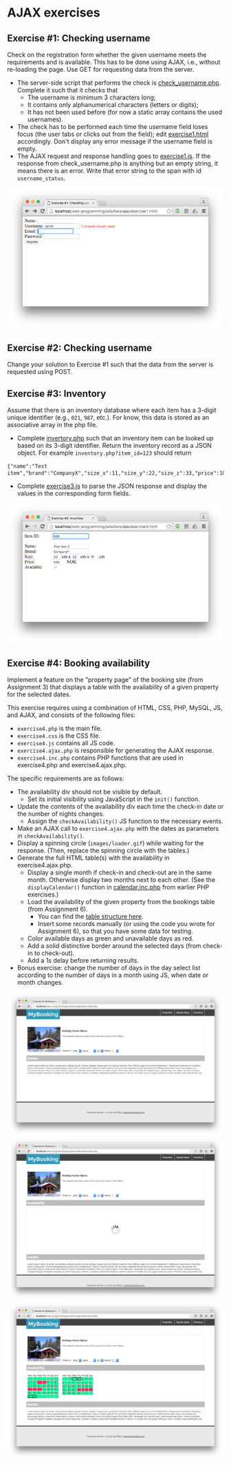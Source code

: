 # AJAX exercises

## Exercise #1: Checking username

Check on the registration form whether the given username meets the requirements and is available. This has to be done using AJAX, i.e., without re-loading the page. Use GET for requesting data from the server.

  - The server-side script that performs the check is [check_username.php](check_username.php). Complete it such that it checks that
    * The username is minimum 3 characters long;
    * It contains only alphanumerical characters (letters or digits);
    * It has not been used before (for now a static array contains the used usernames).
  - The check has to be performed each time the username field loses focus (the user tabs or clicks out from the field); edit [exercise1.html](exercise1.html) accordingly. Don't display any error message if the username field is empty.
  - The AJAX request and response handling goes to [exercise1.js](exercise1.js). If the response from check_username.php is anything but an empty string, it means there is an error. Write that error string to the span with id `username_status`.

![Exercise1](images/exercise1.png)


## Exercise #2: Checking username

Change your solution to Exercise #1 such that the data from the server is requested using POST.


## Exercise #3: Inventory

Assume that there is an inventory database where each item has a 3-digit unique identifier (e.g., `021`, `987`, etc.). For know, this data is stored as an associative array in the php file.

  - Complete [invertory.php](invertory.php) such that an inventory item can be looked up based on its 3-digit identifier. Return the inventory record as a JSON object. For example `inventory.php?item_id=123` should return

```
{"name":"Test item","brand":"CompanyX","size_x":11,"size_y":22,"size_z":33,"price":1000,"available":false}
```

  - Complete [exercise3.js](exercise3.js) to parse the JSON response and display the values in the corresponding form fields.

![Exercise3](images/exercise3.png)


## Exercise #4: Booking availability

Implement a feature on the "property page" of the booking site (from Assignment 3) that displays a table with the availability of a given property for the selected dates.

This exercise requires using a combination of HTML, CSS, PHP, MySQL, JS, and AJAX, and consists of the following files:
  - `exercise4.php` is the main file.
  - `exercise4.css` is the CSS file.
  - `exercise4.js` contains all JS code.
  - `exercise4.ajax.php` is responsible for generating the AJAX response.
  - `exercise4.inc.php` contains PHP functions that are used in exercise4.php and exercise4.ajax.php.

The specific requirements are as follows:

  - The availability div should not be visible by default.
    * Set its initial visibility using JavaScript in the `init()` function.
  - Update the contents of the availability div each time the check-in date or the number of nights changes.
    * Assign the `checkAvailability()` JS function to the necessary events.
  - Make an AJAX call to `exercise4.ajax.php` with the dates as parameters in `checkAvailability()`.
  - Display a spinning circle (`images/loader.gif`) while waiting for the response. (Then, replace the spinning circle with the tables.)
  - Generate the full HTML table(s) with the availability in exercise4.ajax.php.
    * Display a single month if check-in and check-out are in the same month. Otherwise display two months next to each other. (See the `displayCalendar()` function in [calendar.inc.php](../php/basics/calendar.inc.php) from earlier PHP exercises.)
    * Load the availability of the given property from the bookings table (from Assignment 6).
        - You can find the [table structure here](../../solutions/ajax/bookings.sql).
        - Insert some records manually (or using the code you wrote for Assignment 6), so that you have some data for testing.
    * Color available days as green and unavailable days as red.
    * Add a solid distinctive border around the selected days (from check-in to check-out).
    * Add a 1s delay before returning results.
  - Bonus exercise: change the number of days in the day select list according to the number of days in a month using JS, when date or month changes.

![Exercise4/0](images/exercise4_0.png)
![Exercise4/1](images/exercise4_1.png)
![Exercise4/2](images/exercise4_2.png)

